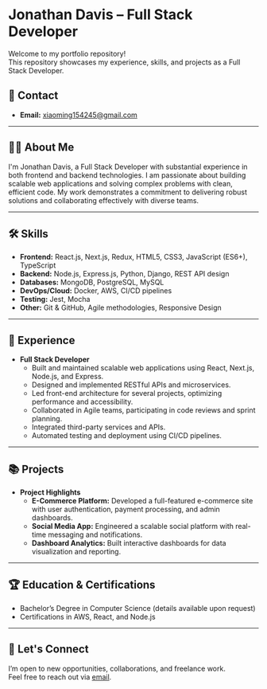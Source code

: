 # Jonathan Davis – Full Stack Developer

Welcome to my portfolio repository!  
This repository showcases my experience, skills, and projects as a Full Stack Developer.

## 📧 Contact
- **Email:** [xiaoming154245@gmail.com](mailto:xiaoming154245@gmail.com)

---

## 👨‍💻 About Me

I'm Jonathan Davis, a Full Stack Developer with substantial experience in both frontend and backend technologies. I am passionate about building scalable web applications and solving complex problems with clean, efficient code. My work demonstrates a commitment to delivering robust solutions and collaborating effectively with diverse teams.

---

## 🛠️ Skills

- **Frontend:** React.js, Next.js, Redux, HTML5, CSS3, JavaScript (ES6+), TypeScript
- **Backend:** Node.js, Express.js, Python, Django, REST API design
- **Databases:** MongoDB, PostgreSQL, MySQL
- **DevOps/Cloud:** Docker, AWS, CI/CD pipelines
- **Testing:** Jest, Mocha
- **Other:** Git & GitHub, Agile methodologies, Responsive Design

---

## 💼 Experience

- **Full Stack Developer**
  - Built and maintained scalable web applications using React, Next.js, Node.js, and Express.
  - Designed and implemented RESTful APIs and microservices.
  - Led front-end architecture for several projects, optimizing performance and accessibility.
  - Collaborated in Agile teams, participating in code reviews and sprint planning.
  - Integrated third-party services and APIs.
  - Automated testing and deployment using CI/CD pipelines.

---

## 📚 Projects

- **Project Highlights**
  - **E-Commerce Platform:** Developed a full-featured e-commerce site with user authentication, payment processing, and admin dashboards.
  - **Social Media App:** Engineered a scalable social platform with real-time messaging and notifications.
  - **Dashboard Analytics:** Built interactive dashboards for data visualization and reporting.

---

## 🏆 Education & Certifications

- Bachelor’s Degree in Computer Science (details available upon request)
- Certifications in AWS, React, and Node.js

---

## 🤝 Let's Connect

I’m open to new opportunities, collaborations, and freelance work.  
Feel free to reach out via [email](mailto:xiaoming154245@gmail.com).
